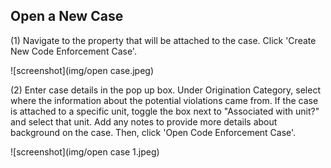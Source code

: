 ## Open a New Case

(1) Navigate to the property that will be attached to the case. Click 'Create New Code Enforcement Case'.

![screenshot](img/open case.jpeg)

(2) Enter case details in the pop up box. Under Origination Category, select where the information about the potential violations came from. If the case is attached to a specific unit, toggle the box next to "Associated with unit?" and select that unit. Add any notes to provide more details about background on the case. Then, click 'Open Code Enforcement Case'.

![screenshot](img/open case 1.jpeg)


